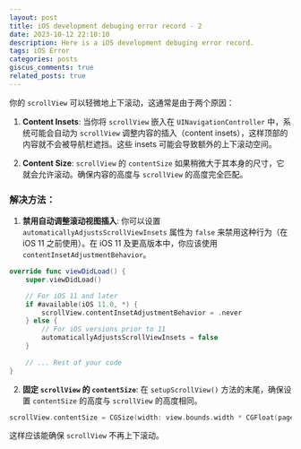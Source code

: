 ```yaml
---
layout: post
title: iOS development debuging error record - 2
date: 2023-10-12 22:10:10
description: Here is a iOS development debuging error record.
tags: iOS Error
categories: posts
giscus_comments: true
related_posts: true
---
```



你的 `scrollView` 可以轻微地上下滚动，这通常是由于两个原因：

1. **Content Insets**: 当你将 `scrollView` 嵌入在 `UINavigationController` 中，系统可能会自动为 `scrollView` 调整内容的插入（content insets），这样顶部的内容就不会被导航栏遮挡。这些 insets 可能会导致额外的上下滚动空间。

2. **Content Size**: `scrollView` 的 `contentSize` 如果稍微大于其本身的尺寸，它就会允许滚动。确保内容的高度与 `scrollView` 的高度完全匹配。

### 解决方法：

1. **禁用自动调整滚动视图插入**:
   你可以设置 `automaticallyAdjustsScrollViewInsets` 属性为 `false` 来禁用这种行为（在 iOS 11 之前使用）。在 iOS 11 及更高版本中，你应该使用 `contentInsetAdjustmentBehavior`。

```swift
override func viewDidLoad() {
    super.viewDidLoad()

    // For iOS 11 and later
    if #available(iOS 11.0, *) {
        scrollView.contentInsetAdjustmentBehavior = .never
    } else {
        // For iOS versions prior to 11
        automaticallyAdjustsScrollViewInsets = false
    }
    
    // ... Rest of your code
}
```

2. **固定 `scrollView` 的 `contentSize`**:
   在 `setupScrollView()` 方法的末尾，确保设置 `contentSize` 的高度与 `scrollView` 的高度相同。

```swift
scrollView.contentSize = CGSize(width: view.bounds.width * CGFloat(pages.count), height: view.bounds.height)
```

这样应该能确保 `scrollView` 不再上下滚动。